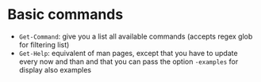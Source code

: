#  Basic commands

* `Get-Command`: give you a list all available commands (accepts regex glob for filtering list)
* `Get-Help`: equivalent of man pages, except that you have to update every now and than and that you can pass the option `-examples` for display also examples